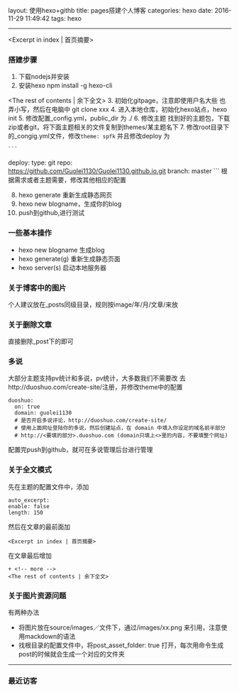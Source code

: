 layout: 使用hexo+githb
title: pages搭建个人博客
categories: hexo
date: 2016-11-29 11:49:42
tags: hexo

---
<Excerpt in index | 首页摘要> 
### 搭建步骤

1. 下载nodejs并安装
2. 安装hexo npm install -g hexo-cli
<!-- more -->
<The rest of contents | 余下全文>
3. 初始化gitpage，注意即使用户名大些 也弄小写，然后在电脑中 git clone xxx
4. 进入本地仓库，初始化hexo站点，hexo init
5. 修改配置_config.yml，public_dir 为 ./
6. 修改主题 找到好的主题包，下载zip或者git，将下面主题相关的文件复制到themes/某主题名下
7. 修改root目录下的_congig.yml文件，修改```theme: spfk``` 并且修改deploy 为 
	
	```
deploy:
  type: git
  repo: https://github.com/Guolei1130/Guolei1130.github.io.git
  branch: master 
	``` 
根据需求或者主题需要，修改其他相应的配置

8. hexo generate 重新生成静态网页
9. hexo new blogname，生成你的blog
10. push到github,进行测试



### 一些基本操作

* hexo new blogname 生成blog
* hexo generate(g)  重新生成静态页面
* hexo server(s)  启动本地服务器

### 关于博客中的图片

个人建议放在_posts同级目录，规则按image/年/月/文章/来放

### 关于删除文章

直接删除_post下的即可



### 多说

大部分主题支持pv统计和多说，pv统计，大多数我们不需要改
去http://duoshuo.com/create-site/注册，并修改theme中的配置

```
duoshuo: 
  on: true
  domain: guolei1130
  # 是否开启多说评论，http://duoshuo.com/create-site/
  # 使用上面网址登陆你的多说，然后创建站点，在 domain 中填入你设定的域名前半部分
  # http://<要填的部分>.duoshuo.com (domain只填上<>里的内容，不要填整个网址)
```

配置完push到github，就可在多说管理后台进行管理

### 关于全文模式
先在主题的配置文件中，添加
```
auto_excerpt:
enable: false
length: 150
```

然后在文章的最前面加

```
<Excerpt in index | 首页摘要> 
```

在文章最后增加 

```
+ <!-- more -->
<The rest of contents | 余下全文>

```

### 关于图片资源问题

有两种办法

* 将图片放在source/images／文件下，通过/images/xx.png 来引用，注意使用mackdown的语法
* 找根目录的配置文件中，将post_asset_folder: true 打开，每次用命令生成post的时候就会生成一个对应的文件夹

---### 最近访客<ul class="ds-recent-visitors" data-num-items="46" data-avatar-size="40"></ul>